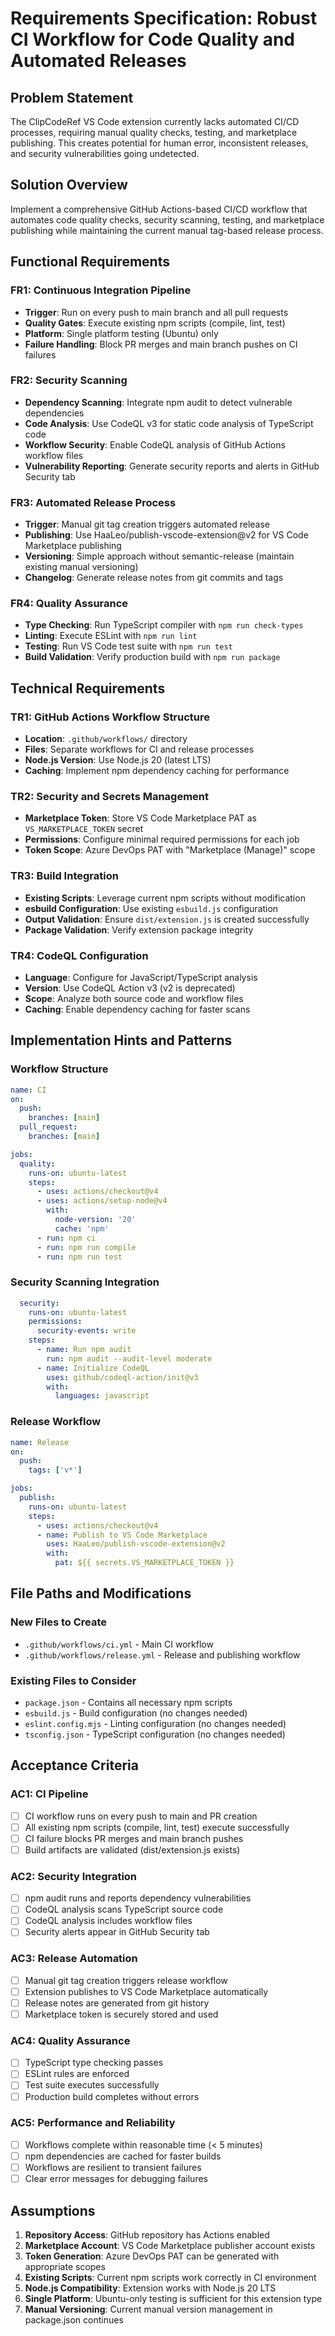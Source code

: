 # Requirements Specification: Robust CI Workflow for Code Quality and Automated Releases

## Problem Statement

The ClipCodeRef VS Code extension currently lacks automated CI/CD processes, requiring manual quality checks, testing, and marketplace publishing. This creates potential for human error, inconsistent releases, and security vulnerabilities going undetected.

## Solution Overview

Implement a comprehensive GitHub Actions-based CI/CD workflow that automates code quality checks, security scanning, testing, and marketplace publishing while maintaining the current manual tag-based release process.

## Functional Requirements

### FR1: Continuous Integration Pipeline
- **Trigger**: Run on every push to main branch and all pull requests
- **Quality Gates**: Execute existing npm scripts (compile, lint, test) 
- **Platform**: Single platform testing (Ubuntu) only
- **Failure Handling**: Block PR merges and main branch pushes on CI failures

### FR2: Security Scanning
- **Dependency Scanning**: Integrate npm audit to detect vulnerable dependencies
- **Code Analysis**: Use CodeQL v3 for static code analysis of TypeScript code
- **Workflow Security**: Enable CodeQL analysis of GitHub Actions workflow files
- **Vulnerability Reporting**: Generate security reports and alerts in GitHub Security tab

### FR3: Automated Release Process
- **Trigger**: Manual git tag creation triggers automated release
- **Publishing**: Use HaaLeo/publish-vscode-extension@v2 for VS Code Marketplace publishing
- **Versioning**: Simple approach without semantic-release (maintain existing manual versioning)
- **Changelog**: Generate release notes from git commits and tags

### FR4: Quality Assurance
- **Type Checking**: Run TypeScript compiler with `npm run check-types`
- **Linting**: Execute ESLint with `npm run lint`
- **Testing**: Run VS Code test suite with `npm run test`
- **Build Validation**: Verify production build with `npm run package`

## Technical Requirements

### TR1: GitHub Actions Workflow Structure
- **Location**: `.github/workflows/` directory
- **Files**: Separate workflows for CI and release processes
- **Node.js Version**: Use Node.js 20 (latest LTS)
- **Caching**: Implement npm dependency caching for performance

### TR2: Security and Secrets Management
- **Marketplace Token**: Store VS Code Marketplace PAT as `VS_MARKETPLACE_TOKEN` secret
- **Permissions**: Configure minimal required permissions for each job
- **Token Scope**: Azure DevOps PAT with "Marketplace (Manage)" scope

### TR3: Build Integration
- **Existing Scripts**: Leverage current npm scripts without modification
- **esbuild Configuration**: Use existing `esbuild.js` configuration
- **Output Validation**: Ensure `dist/extension.js` is created successfully
- **Package Validation**: Verify extension package integrity

### TR4: CodeQL Configuration
- **Language**: Configure for JavaScript/TypeScript analysis
- **Version**: Use CodeQL Action v3 (v2 is deprecated)
- **Scope**: Analyze both source code and workflow files
- **Caching**: Enable dependency caching for faster scans

## Implementation Hints and Patterns

### Workflow Structure
```yaml
name: CI
on:
  push:
    branches: [main]
  pull_request:
    branches: [main]

jobs:
  quality:
    runs-on: ubuntu-latest
    steps:
      - uses: actions/checkout@v4
      - uses: actions/setup-node@v4
        with:
          node-version: '20'
          cache: 'npm'
      - run: npm ci
      - run: npm run compile
      - run: npm run test
```

### Security Scanning Integration
```yaml
  security:
    runs-on: ubuntu-latest
    permissions:
      security-events: write
    steps:
      - name: Run npm audit
        run: npm audit --audit-level moderate
      - name: Initialize CodeQL
        uses: github/codeql-action/init@v3
        with:
          languages: javascript
```

### Release Workflow
```yaml
name: Release
on:
  push:
    tags: ['v*']

jobs:
  publish:
    runs-on: ubuntu-latest
    steps:
      - uses: actions/checkout@v4
      - name: Publish to VS Code Marketplace
        uses: HaaLeo/publish-vscode-extension@v2
        with:
          pat: ${{ secrets.VS_MARKETPLACE_TOKEN }}
```

## File Paths and Modifications

### New Files to Create
- `.github/workflows/ci.yml` - Main CI workflow
- `.github/workflows/release.yml` - Release and publishing workflow

### Existing Files to Consider
- `package.json` - Contains all necessary npm scripts
- `esbuild.js` - Build configuration (no changes needed)
- `eslint.config.mjs` - Linting configuration (no changes needed)
- `tsconfig.json` - TypeScript configuration (no changes needed)

## Acceptance Criteria

### AC1: CI Pipeline
- [ ] CI workflow runs on every push to main and PR creation
- [ ] All existing npm scripts (compile, lint, test) execute successfully
- [ ] CI failure blocks PR merges and main branch pushes
- [ ] Build artifacts are validated (dist/extension.js exists)

### AC2: Security Integration
- [ ] npm audit runs and reports dependency vulnerabilities
- [ ] CodeQL analysis scans TypeScript source code
- [ ] CodeQL analysis includes workflow files
- [ ] Security alerts appear in GitHub Security tab

### AC3: Release Automation
- [ ] Manual git tag creation triggers release workflow
- [ ] Extension publishes to VS Code Marketplace automatically
- [ ] Release notes are generated from git history
- [ ] Marketplace token is securely stored and used

### AC4: Quality Assurance
- [ ] TypeScript type checking passes
- [ ] ESLint rules are enforced
- [ ] Test suite executes successfully
- [ ] Production build completes without errors

### AC5: Performance and Reliability
- [ ] Workflows complete within reasonable time (< 5 minutes)
- [ ] npm dependencies are cached for faster builds
- [ ] Workflows are resilient to transient failures
- [ ] Clear error messages for debugging failures

## Assumptions

1. **Repository Access**: GitHub repository has Actions enabled
2. **Marketplace Account**: VS Code Marketplace publisher account exists
3. **Token Generation**: Azure DevOps PAT can be generated with appropriate scopes
4. **Existing Scripts**: Current npm scripts work correctly in CI environment
5. **Node.js Compatibility**: Extension works with Node.js 20 LTS
6. **Single Platform**: Ubuntu-only testing is sufficient for this extension type
7. **Manual Versioning**: Current manual version management in package.json continues